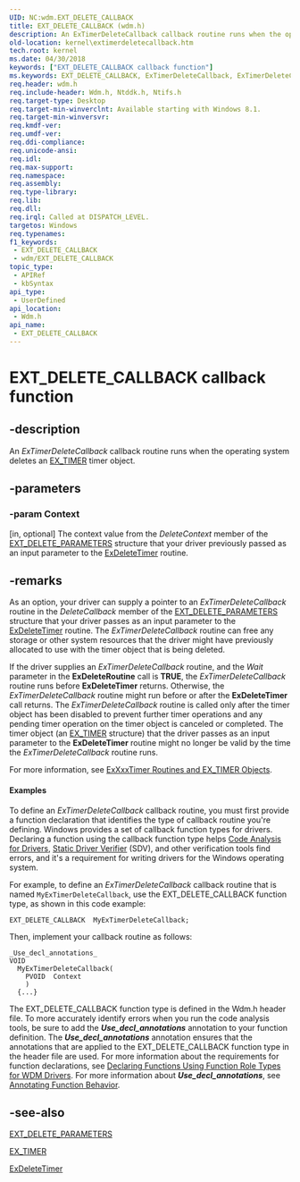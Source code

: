 ```yaml
---
UID: NC:wdm.EXT_DELETE_CALLBACK
title: EXT_DELETE_CALLBACK (wdm.h)
description: An ExTimerDeleteCallback callback routine runs when the operating system deletes an EX_TIMER timer object.
old-location: kernel\extimerdeletecallback.htm
tech.root: kernel
ms.date: 04/30/2018
keywords: ["EXT_DELETE_CALLBACK callback function"]
ms.keywords: EXT_DELETE_CALLBACK, ExTimerDeleteCallback, ExTimerDeleteCallback routine [Kernel-Mode Driver Architecture], kernel.extimerdeletecallback, wdm/ExTimerDeleteCallback
req.header: wdm.h
req.include-header: Wdm.h, Ntddk.h, Ntifs.h
req.target-type: Desktop
req.target-min-winverclnt: Available starting with Windows 8.1.
req.target-min-winversvr: 
req.kmdf-ver: 
req.umdf-ver: 
req.ddi-compliance: 
req.unicode-ansi: 
req.idl: 
req.max-support: 
req.namespace: 
req.assembly: 
req.type-library: 
req.lib: 
req.dll: 
req.irql: Called at DISPATCH_LEVEL.
targetos: Windows
req.typenames: 
f1_keywords:
 - EXT_DELETE_CALLBACK
 - wdm/EXT_DELETE_CALLBACK
topic_type:
 - APIRef
 - kbSyntax
api_type:
 - UserDefined
api_location:
 - Wdm.h
api_name:
 - EXT_DELETE_CALLBACK
---
```


# EXT_DELETE_CALLBACK callback function


## -description

An <i>ExTimerDeleteCallback</i> callback routine runs when the operating system deletes an <a href="/windows-hardware/drivers/kernel/exxxxtimer-routines-and-ex-timer-objects">EX_TIMER</a> timer object.

## -parameters

### -param Context 

[in, optional]
The context value from the <i>DeleteContext</i> member of the <a href="/windows-hardware/drivers/ddi/wdm/ns-wdm-_ext_delete_parameters">EXT_DELETE_PARAMETERS</a> structure that your driver previously passed as an input parameter to the <a href="/windows-hardware/drivers/ddi/wdm/nf-wdm-exdeletetimer">ExDeleteTimer</a> routine.

## -remarks

As an option, your driver can supply a pointer to an <i>ExTimerDeleteCallback</i> routine in the <i>DeleteCallback</i> member of the <a href="/windows-hardware/drivers/ddi/wdm/ns-wdm-_ext_delete_parameters">EXT_DELETE_PARAMETERS</a> structure that your driver passes as an input parameter to the <a href="/windows-hardware/drivers/ddi/wdm/nf-wdm-exdeletetimer">ExDeleteTimer</a> routine. The <i>ExTimerDeleteCallback</i> routine can free any storage or other system resources that the driver might have previously allocated to use with the timer object that is being deleted.

If the driver supplies an <i>ExTimerDeleteCallback</i> routine, and the <i>Wait</i> parameter in the <b>ExDeleteRoutine</b> call is <b>TRUE</b>, the <i>ExTimerDeleteCallback</i> routine runs before <b>ExDeleteTimer</b> returns. Otherwise, the  <i>ExTimerDeleteCallback</i> routine might run before or after the <b>ExDeleteTimer</b> call returns. The  <i>ExTimerDeleteCallback</i> routine is called only after the timer object has been disabled to prevent further timer operations and any pending timer operation on the timer object is canceled or completed. The timer object (an <a href="/windows-hardware/drivers/kernel/exxxxtimer-routines-and-ex-timer-objects">EX_TIMER</a> structure) that the driver passes as an input parameter to the <b>ExDeleteTimer</b> routine might no longer be valid by the time the <i>ExTimerDeleteCallback</i> routine runs.

For more information, see <a href="/windows-hardware/drivers/kernel/exxxxtimer-routines-and-ex-timer-objects">ExXxxTimer Routines and EX_TIMER Objects</a>.


#### Examples

To define an <i>ExTimerDeleteCallback</i> callback routine, you must first provide a function declaration that identifies the type of callback routine you're defining. Windows provides a set of callback function types for drivers. Declaring a function using the callback function type helps <a href="/windows-hardware/drivers/devtest/code-analysis-for-drivers">Code Analysis for Drivers</a>, <a href="/windows-hardware/drivers/devtest/static-driver-verifier">Static Driver Verifier</a> (SDV), and other verification tools find errors, and it's a requirement for writing drivers for the Windows operating system.

For example, to define an <i>ExTimerDeleteCallback</i> callback routine that is named <code>MyExTimerDeleteCallback</code>, use the EXT_DELETE_CALLBACK function type, as shown in this code example:


```
EXT_DELETE_CALLBACK  MyExTimerDeleteCallback;
```

Then, implement your callback routine as follows:


```
_Use_decl_annotations_
VOID
  MyExTimerDeleteCallback(
    PVOID  Context
    )
  {...}
```

The EXT_DELETE_CALLBACK function type is defined in the Wdm.h header file. To more accurately identify errors when you run the code analysis tools, be sure to add the <b>_Use_decl_annotations_</b> annotation to your function definition. The <b>_Use_decl_annotations_</b> annotation ensures that the annotations that are applied to the EXT_DELETE_CALLBACK function type in the header file are used. For more information about the requirements for function declarations, see <a href="/windows-hardware/drivers/devtest/declaring-functions-using-function-role-types-for-wdm-drivers">Declaring Functions Using Function Role Types for WDM Drivers</a>. For more information about <b>_Use_decl_annotations_</b>, see <a href="/visualstudio/code-quality/annotating-function-behavior">Annotating Function Behavior</a>.

<div class="code"></div>

## -see-also

<a href="/windows-hardware/drivers/ddi/wdm/ns-wdm-_ext_delete_parameters">EXT_DELETE_PARAMETERS</a>



<a href="/windows-hardware/drivers/kernel/exxxxtimer-routines-and-ex-timer-objects">EX_TIMER</a>



<a href="/windows-hardware/drivers/ddi/wdm/nf-wdm-exdeletetimer">ExDeleteTimer</a>

